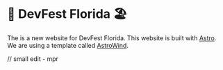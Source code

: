 # 🌴 DevFest Florida 🏖️

The is a new website for DevFest Florida. This website is built with [Astro](https://astro.build/). We are using a template called [AstroWind](https://github.com/onwidget/astrowind).

// small edit - mpr